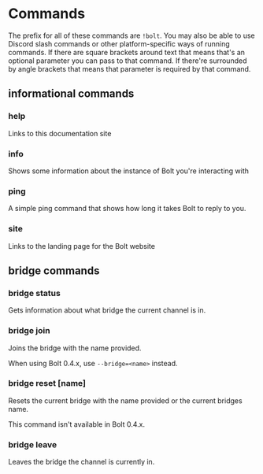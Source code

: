# Commands

The prefix for all of these commands are `!bolt`. You may also be able to use
Discord slash commands or other platform-specific ways of running commands. If
there are square brackets around text that means that's an optional parameter
you can pass to that command. If there're surrounded by angle brackets that
means that parameter is required by that command.

## informational commands

### help

Links to this documentation site

### info

Shows some information about the instance of Bolt you're interacting with

### ping

A simple ping command that shows how long it takes Bolt to reply to you.

### site

Links to the landing page for the Bolt website

## bridge commands

### bridge status

Gets information about what bridge the current channel is in.

### bridge join <name>

Joins the bridge with the name provided.

When using Bolt 0.4.x, use `--bridge=<name>` instead.

### bridge reset [name]

Resets the current bridge with the name provided or the current bridges name.

This command isn't available in Bolt 0.4.x.

### bridge leave

Leaves the bridge the channel is currently in.
